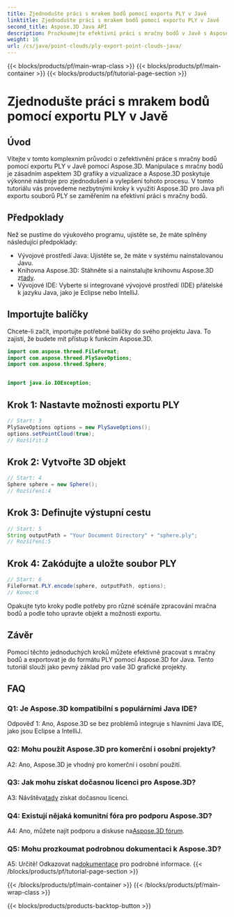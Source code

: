 ```yaml
---
title: Zjednodušte práci s mrakem bodů pomocí exportu PLY v Javě
linktitle: Zjednodušte práci s mrakem bodů pomocí exportu PLY v Javě
second_title: Aspose.3D Java API
description: Prozkoumejte efektivní práci s mračny bodů v Javě s Aspose.3D. Naučte se exportovat soubory PLY bez námahy. Vylepšete své 3D grafické projekty pomocí našeho podrobného průvodce.
weight: 16
url: /cs/java/point-clouds/ply-export-point-clouds-java/
---
```


{{< blocks/products/pf/main-wrap-class >}}
{{< blocks/products/pf/main-container >}}
{{< blocks/products/pf/tutorial-page-section >}}

# Zjednodušte práci s mrakem bodů pomocí exportu PLY v Javě

## Úvod

Vítejte v tomto komplexním průvodci o zefektivnění práce s mračny bodů pomocí exportu PLY v Javě pomocí Aspose.3D. Manipulace s mračny bodů je zásadním aspektem 3D grafiky a vizualizace a Aspose.3D poskytuje výkonné nástroje pro zjednodušení a vylepšení tohoto procesu. V tomto tutoriálu vás provedeme nezbytnými kroky k využití Aspose.3D pro Java při exportu souborů PLY se zaměřením na efektivní práci s mračny bodů.

## Předpoklady

Než se pustíme do výukového programu, ujistěte se, že máte splněny následující předpoklady:

- Vývojové prostředí Java: Ujistěte se, že máte v systému nainstalovanou Javu.
-  Knihovna Aspose.3D: Stáhněte si a nainstalujte knihovnu Aspose.3D z[tady](https://releases.aspose.com/3d/java/).
- Vývojové IDE: Vyberte si integrované vývojové prostředí (IDE) přátelské k jazyku Java, jako je Eclipse nebo IntelliJ.

## Importujte balíčky

Chcete-li začít, importujte potřebné balíčky do svého projektu Java. To zajistí, že budete mít přístup k funkcím Aspose.3D.

```java
import com.aspose.threed.FileFormat;
import com.aspose.threed.PlySaveOptions;
import com.aspose.threed.Sphere;


import java.io.IOException;
```

## Krok 1: Nastavte možnosti exportu PLY

```java
// Start: 3
PlySaveOptions options = new PlySaveOptions();
options.setPointCloud(true);
// Rozšířit:3
```

## Krok 2: Vytvořte 3D objekt

```java
// Start: 4
Sphere sphere = new Sphere();
// Rozšíření:4
```

## Krok 3: Definujte výstupní cestu

```java
// Start: 5
String outputPath = "Your Document Directory" + "sphere.ply";
// Rozšíření:5
```

## Krok 4: Zakódujte a uložte soubor PLY

```java
// Start: 6
FileFormat.PLY.encode(sphere, outputPath, options);
// Konec:6
```

Opakujte tyto kroky podle potřeby pro různé scénáře zpracování mračna bodů a podle toho upravte objekt a možnosti exportu.

## Závěr

Pomocí těchto jednoduchých kroků můžete efektivně pracovat s mračny bodů a exportovat je do formátu PLY pomocí Aspose.3D for Java. Tento tutoriál slouží jako pevný základ pro vaše 3D grafické projekty.

## FAQ

### Q1: Je Aspose.3D kompatibilní s populárními Java IDE?

Odpověď 1: Ano, Aspose.3D se bez problémů integruje s hlavními Java IDE, jako jsou Eclipse a IntelliJ.

### Q2: Mohu použít Aspose.3D pro komerční i osobní projekty?

A2: Ano, Aspose.3D je vhodný pro komerční i osobní použití.

### Q3: Jak mohu získat dočasnou licenci pro Aspose.3D?

 A3: Návštěva[tady](https://purchase.aspose.com/temporary-license/) získat dočasnou licenci.

### Q4: Existují nějaká komunitní fóra pro podporu Aspose.3D?

 A4: Ano, můžete najít podporu a diskuse na[Aspose.3D fórum](https://forum.aspose.com/c/3d/18).

### Q5: Mohu prozkoumat podrobnou dokumentaci k Aspose.3D?

 A5: Určitě! Odkazovat na[dokumentace](https://reference.aspose.com/3d/java/) pro podrobné informace.
{{< /blocks/products/pf/tutorial-page-section >}}

{{< /blocks/products/pf/main-container >}}
{{< /blocks/products/pf/main-wrap-class >}}

{{< blocks/products/products-backtop-button >}}
